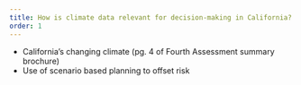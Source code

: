 ```yaml
---
title: How is climate data relevant for decision-making in California?
order: 1
---
```



- California’s changing climate (pg. 4 of Fourth Assessment summary brochure)
- Use of scenario based planning to offset risk

